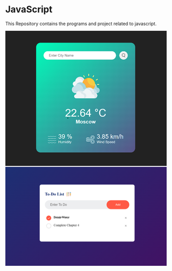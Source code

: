 # JavaScript
This Repository contains the programs and project related to javascript.

<img src="weatherapp.png">
<img src="todo.png">
